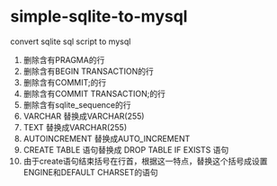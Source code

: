 # simple-sqlite-to-mysql
convert sqlite sql script to mysql

1. 删除含有PRAGMA的行
2. 删除含有BEGIN TRANSACTION的行
3. 删除含有COMMIT;的行
4. 删除含有COMMIT TRANSACTION;的行
5. 删除含有sqlite_sequence的行
6. VARCHAR 替换成VARCHAR(255)
7. TEXT 替换成VARCHAR(255)
8. AUTOINCREMENT 替换成AUTO_INCREMENT
9. CREATE TABLE 语句替换成 DROP TABLE IF EXISTS 语句
10. 由于create语句结束括号在行首，根据这一特点，替换这个括号成设置ENGINE和DEFAULT CHARSET的语句
